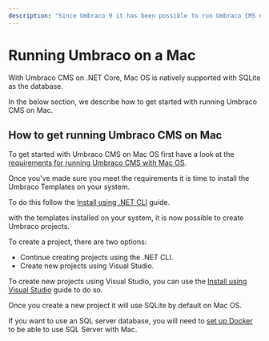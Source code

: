 ```yaml
---
description: "Since Umbraco 9 it has been possible to run Umbraco CMS natively on Mac Os."
---
```


# Running Umbraco on a Mac

With Umbraco CMS on .NET Core, Mac OS is natively supported with SQLite as the database.

In the below section, we describe how to get started with running Umbraco CMS on Mac.

## How to get running Umbraco CMS on Mac

To get started with Umbraco CMS on Mac OS first have a look at the [requirements for running Umbraco CMS with Mac OS](../requirements.md#local-development).

Once you've made sure you meet the requirements it is time to install the Umbraco Templates on your system.

To do this follow the [Install using .NET CLI](install-umbraco-with-templates.md#install-the-template) guide.

with the templates installed on your system, it is now possible to create Umbraco projects.

To create a project, there are two options:
- Continue creating projects using the .NET CLI.
- Create new projects using Visual Studio.

To create new projects using Visual Studio, you can use the [Install using Visual Studio](visual-studio.md) guide to do so.

Once you create a new project it will use SQLite by default on Mac OS.

If you want to use an SQL server database, you will need to [set up Docker](https://creativewebspecialist.co.uk/2021/09/07/how-to-run-netcore-umbraco-cms-on-a-macbook/) to be able to use SQL Server with Mac.